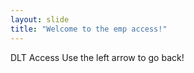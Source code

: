 ```yaml
---
layout: slide
title: "Welcome to the emp access!"
---
```

DLT Access
Use the left arrow to go back!
